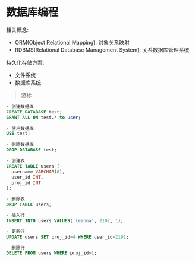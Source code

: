# 数据库编程

相关概念:

- ORM(Object Relational Mapping): 对象关系映射
- RDBMS(Relational Database Management System): 关系数据库管理系统

持久化存储方案:

- 文件系统
- 数据库系统

> 游标

```sql
- 创建数据库
CREATE DATABASE test;
GRANT ALL ON test.* to user;

- 使用数据库
USE test;

- 删除数据库
DROP DATABASE test;

- 创建表
CREATE TABLE users (
  username VARCHAR(8),
  user_id INT,
  proj_id INT
);

- 删除表
DROP TABLE users;

- 插入行
INSERT INTO users VALUES('leanna', 2102, 1);

- 更新行
UPDATE users SET proj_id=4 WHERE user_id=2102;

- 删除行
DELETE FROM users WHERE proj_id=1;

```

